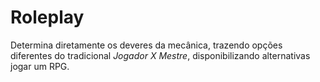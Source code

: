 # Roleplay

Determina diretamente os deveres da mecânica, trazendo opções diferentes do tradicional *Jogador X Mestre*, disponibilizando alternativas jogar um RPG.

<p-roleplay />